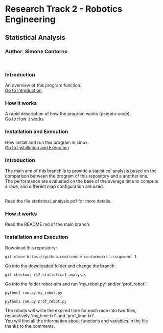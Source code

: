 # Research Track 2 - Robotics Engineering
## Statistical Analysis
### Author: Simone Contorno

<br>

### Introduction
An overview of this program function.<br>
[Go to Introduction](#intro)

### How it works
A rapid description of how the program works (pseudo-code).<br>
[Go to How it works](#how)

### Installation and Execution
How install and run this program in Linux.<br>
[Go to Installation and Execution](#installation)

<a name="intro"></a>
### Introduction

The main aim of this branch is to provide a statistical analysis based on the comparison between the program of this repository and a another one.<br>
The performance are evaluated on the base of the average time to compute a race, and different map configuration are used.<br><br>

Read the file statistical_analysis.pdf for more details.

<a name="how"></a>
### How it works

Read the README.md of the main branch.

<a name="installation"></a>
### Installation and Execution

Download this repository:

<pre><code>git clone https://github.com/simone-contorno/rt-assignment-1</code></pre>

Go into the downloaded folder and change the branch:

<pre><code>git checkout rt2-statistical-analysis</code></pre>

Go into the folder robot-sim and run 'my_robot.py' and/or 'prof_robot':

<pre><code>python2 run.py my_robot.py</code></pre>
<pre><code>python2 run.py prof_robot.py</code></pre>

The robots will write the expired time for each race into two files, respectively 'my_time.txt' and 'prof_time.txt'.<br>
You will find all the information about functions and variables in the file thanks to the comments.
